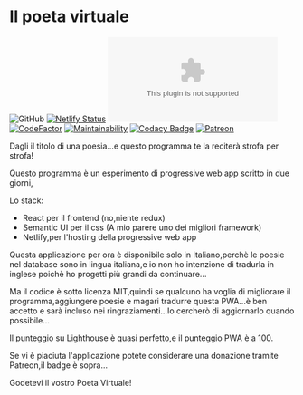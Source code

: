 # Il poeta virtuale
![GitHub](https://img.shields.io/github/license/diessetechnology/il-poeta-virtuale-pwa?label=Licenza&style=plastic)
[![Netlify Status](https://api.netlify.com/api/v1/badges/7a0d27bd-433e-4f28-9aa0-8daa3355241c/deploy-status)](https://app.netlify.com/sites/ilpoetavirtuale/deploys)
![Website](https://img.shields.io/website/https/ilpoetavirtuale.netlify.com?down_message=Il%20poeta%20%C3%A8%20acciaccato&label=Salute%20del%20poeta%20virtuale%20%28il%20sito%20%C3%A8%20online%3F%29&up_message=Il%20poeta%20%C3%A8%20in%20salute)
[![CodeFactor](https://www.codefactor.io/repository/github/diessetechnology/il-poeta-virtuale-pwa/badge)](https://www.codefactor.io/repository/github/diessetechnology/il-poeta-virtuale-pwa)
[![Maintainability](https://api.codeclimate.com/v1/badges/75edddb3a3803cc34def/maintainability)](https://codeclimate.com/github/diessetechnology/il-poeta-virtuale-pwa/maintainability)
[![Codacy Badge](https://api.codacy.com/project/badge/Grade/9bce9fc0efb24a7f855eb3da46e55751)](https://www.codacy.com/app/diessetechnology/il-poeta-virtuale-pwa?utm_source=github.com&amp;utm_medium=referral&amp;utm_content=diessetechnology/il-poeta-virtuale-pwa&amp;utm_campaign=Badge_Grade)
[![Patreon](https://img.shields.io/badge/patreon-donate-orange.svg)](https://www.patreon.com/diessetechnology)

Dagli il titolo di una poesia...e questo programma te la reciterà strofa per strofa!

Questo programma è un esperimento di progressive web app scritto in due giorni,



Lo stack:

- React per il frontend (no,niente redux)
- Semantic UI per il css (A mio parere uno dei migliori framework)
- Netlify,per l'hosting della progressive web app



Questa applicazione per ora è disponibile solo in Italiano,perchè le poesie nel database sono in lingua italiana,e io non ho intenzione di tradurla in inglese poichè ho progetti più grandi da continuare...

Ma il codice è sotto licenza MIT,quindi se qualcuno ha voglia di migliorare il programma,aggiungere poesie e magari tradurre questa PWA...è ben accetto e sarà incluso nei ringraziamenti...Io cercherò di aggiornarlo quando possibile...

Il punteggio su Lighthouse è quasi perfetto,e il punteggio PWA è a 100.

Se vi è piaciuta l'applicazione potete considerare una donazione tramite Patreon,il badge è sopra...

Godetevi il vostro Poeta Virtuale!
